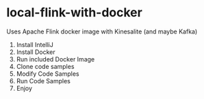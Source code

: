 # local-flink-with-docker
Uses Apache Flink docker image with Kinesalite (and maybe Kafka)

1. Install IntelliJ
2. Install Docker
3. Run included Docker Image
4. Clone code samples
5. Modify Code Samples
6. Run Code Samples
7. Enjoy

